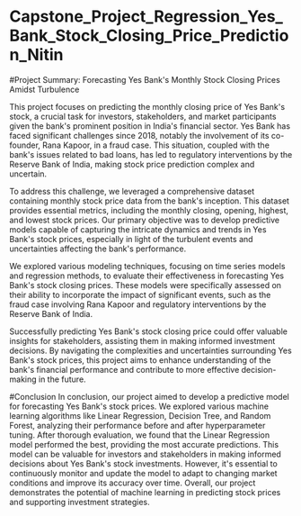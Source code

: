 # Capstone_Project_Regression_Yes_Bank_Stock_Closing_Price_Prediction_Nitin
#Project Summary: Forecasting Yes Bank's Monthly Stock Closing Prices Amidst Turbulence

This project focuses on predicting the monthly closing price of Yes Bank's stock, a crucial task for investors, stakeholders, and market participants given the bank's prominent position in India's financial sector. Yes Bank has faced significant challenges since 2018, notably the involvement of its co-founder, Rana Kapoor, in a fraud case. This situation, coupled with the bank's issues related to bad loans, has led to regulatory interventions by the Reserve Bank of India, making stock price prediction complex and uncertain.

To address this challenge, we leveraged a comprehensive dataset containing monthly stock price data from the bank's inception. This dataset provides essential metrics, including the monthly closing, opening, highest, and lowest stock prices. Our primary objective was to develop predictive models capable of capturing the intricate dynamics and trends in Yes Bank's stock prices, especially in light of the turbulent events and uncertainties affecting the bank's performance.

We explored various modeling techniques, focusing on time series models and regression methods, to evaluate their effectiveness in forecasting Yes Bank's stock closing prices. These models were specifically assessed on their ability to incorporate the impact of significant events, such as the fraud case involving Rana Kapoor and regulatory interventions by the Reserve Bank of India.

Successfully predicting Yes Bank's stock closing price could offer valuable insights for stakeholders, assisting them in making informed investment decisions. By navigating the complexities and uncertainties surrounding Yes Bank's stock prices, this project aims to enhance understanding of the bank's financial performance and contribute to more effective decision-making in the future.

#Conclusion
In conclusion, our project aimed to develop a predictive model for forecasting Yes Bank's stock prices. We explored various machine learning algorithms like Linear Regression, Decision Tree, and Random Forest, analyzing their performance before and after hyperparameter tuning. After thorough evaluation, we found that the Linear Regression model performed the best, providing the most accurate predictions. This model can be valuable for investors and stakeholders in making informed decisions about Yes Bank's stock investments. However, it's essential to continuously monitor and update the model to adapt to changing market conditions and improve its accuracy over time. Overall, our project demonstrates the potential of machine learning in predicting stock prices and supporting investment strategies.

